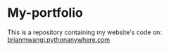 # My-portfolio
This is a repository containing my website's code on: [brianmwangi.pythonanywhere.com](https://brianmwangi.pythonanywhere.com)
